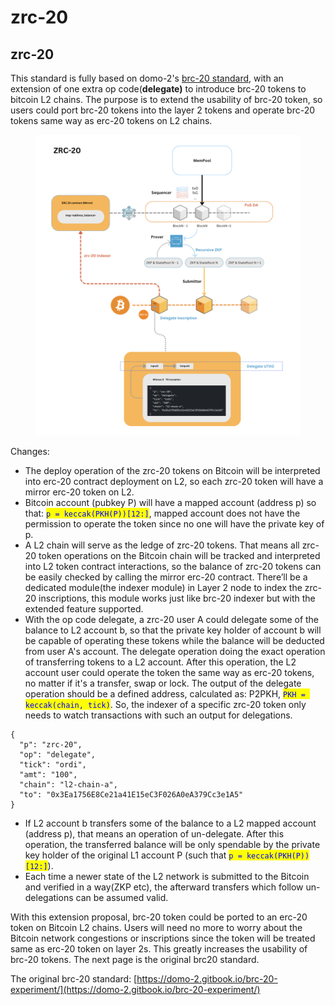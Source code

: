 # zrc-20

## zrc-20

This standard is fully based on domo-2's [brc-20 standard](https://domo-2.gitbook.io/brc-20-experiment/), with an extension of one extra op code(**delegate)** to introduce brc-20 tokens to bitcoin L2 chains. The purpose is to extend the usability of brc-20 token, so users could port brc-20 tokens into the layer 2 tokens and operate brc-20 tokens same way as erc-20 tokens on L2 chains.​



<figure><img src=".gitbook/assets/Screenshot 2024-01-03 at 16.37.52.png" alt=""><figcaption></figcaption></figure>



Changes:&#x20;

* The deploy operation of the zrc-20 tokens on Bitcoin will be interpreted into erc-20 contract deployment on L2, so each zrc-20 token will have a mirror erc-20 token on L2.&#x20;
* Bitcoin account (pubkey P) will have a mapped account (address p) so that: <mark style="color:blue;">`p = keccak(PKH(P))[12:]`</mark>, mapped account does not have the permission to operate the token since no one will have the private key of p.&#x20;
* A L2 chain will serve as the ledge of zrc-20 tokens. That means all zrc-20 token operations on the Bitcoin chain will be tracked and interpreted into L2 token contract interactions, so the balance of zrc-20 tokens can be easily checked by calling the mirror erc-20 contract. There’ll be a dedicated module(the indexer module) in Layer 2 node to index the zrc-20 inscriptions, this module works just like brc-20 indexer but with the extended feature supported.&#x20;
* With the op code delegate, a zrc-20 user A could delegate some of the balance to L2 account b, so that the private key holder of account b will be capable of operating these tokens while the balance will be deducted from user A's account. The delegate operation doing the exact operation of transferring tokens to a L2 account. After this operation, the L2 account user could operate the token the same way as erc-20 tokens, no matter if it's a transfer, swap or lock. The output of the delegate operation should be a defined address, calculated as: P2PKH, <mark style="color:blue;">`PKH = keccak(chain, tick)`</mark>. So, the indexer of a specific zrc-20 token only needs to watch transactions with such an output for delegations.

```
{ 
  "p": "zrc-20",
  "op": "delegate",
  "tick": "ordi",
  "amt": "100",
  "chain": "l2-chain-a",
  "to": "0x3Ea1756E8Ce21a41E15eC3F026A0eA379Cc3e1A5"
}
```

* If L2 account b transfers some of the balance to a L2 mapped account (address p), that means an operation of un-delegate. After this operation, the transferred balance will be only spendable by the private key holder of the original L1 account P (such that <mark style="color:blue;">`p = keccak(PKH(P))[12:]`</mark>).&#x20;
* Each time a newer state of the L2 network is submitted to the Bitcoin and verified in a way(ZKP etc), the afterward transfers which follow un-delegations can be assumed valid.



​With this extension proposal, brc-20 token could be ported to an erc-20 token on Bitcoin L2 chains. Users will need no more to worry about the Bitcoin network congestions or inscriptions since the token will be treated same as erc-20 token on layer 2s. This greatly increases the usability of brc-20 tokens.​ The next page is the original brc20 standard.



The original brc-20 standard: [https://domo-2.gitbook.io/brc-20-experiment/](https://domo-2.gitbook.io/brc-20-experiment/)

